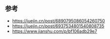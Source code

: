 
## 参考

- https://juejin.cn/post/6890795086054260750
- https://juejin.cn/post/6937534801540808735
- https://www.jianshu.com/p/bf106adb29e7

